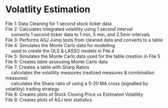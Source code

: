 # Volatlity Estimation

File 1: Data Cleaning for 1 second stock ticker data
<br/> File 2: Calculates integrated volatility using 1 second interval
<br/> &emsp; converts 1 second ticker data to 1 min, 5 min, and 2.5min intervals
<br/> File 3: Performs ASJ Jump tests from cleaned data and converts to a table
<br/> File 4: Simulates the Monte Carlo data for modelling
<br/> &emsp; used to create the OLS & LASSO models in File 4
<br/> File 5: Simulates the Monte Carlo data used for the table creation in File 5
<br/> File 6: Creates table assessing Monte Carlo data
<br/> File 7: Creates a table with Sharp Ratios
<br/>  &emsp; calculates the volatility measures (realized measures & combination measures)
<br/>  &emsp; calculates the Sharp ratio of using a 5-20 MA cross (signalled by volatility) trading strategy
<br/> File 8: Creates plots of Stock Closing Price vs Estimated Volatility
<br/> File 9: Creates plots of ASJ test statistics
